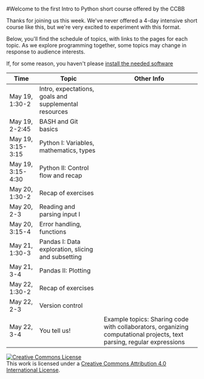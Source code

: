 #Welcome to the first Intro to Python short course offered by the CCBB

Thanks for joining us this week. We've never offered a 4-day intensive short course like this, but we're very excited to experiment with this format.

Below, you'll find the schedule of topics, with links to the pages for each topic. As we explore programming together, some topics may change in response to audience interests.

If, for some reason, you haven't please [install the needed software](hhttps://github.com/wrightaprilm/ccbb_pythonspring2014/blob/master/install.md)


|Time| Topic | Other Info | 
|-----|-----|-----|
|May 19, 1:30-2	| Intro, expectations, goals and supplemental resources	||	
|May 19, 2-2:45	| BASH and Git basics | |	
|May 19, 3:15-3:15 | Python I: Variables, mathematics, types | |
|May 19, 3:15-4:30 | Python II: Control flow and recap	| |
|May 20, 1:30-2	| Recap of exercises | |
|May 20, 2-3 | Reading and parsing input I ||
|May 20, 3:15-4 | Error handling, functions ||
|May 21, 1:30-3 | Pandas I: Data exploration, slicing and subsetting | |
|May 21, 3-4 | Pandas II: Plotting | |
|May 22, 1:30-2 |  Recap of exercises	| |	
|May 22, 2-3 | Version control | |
|May 22, 3-4 | You tell us! |Example topics: Sharing code with collaborators, organizing computational projects, text parsing, regular expressions|


<a rel="license" href="http://creativecommons.org/licenses/by/4.0/"><img alt="Creative Commons License" style="border-width:0" src="http://i.creativecommons.org/l/by/4.0/88x31.png" /></a><br />This work is licensed under a <a rel="license" href="http://creativecommons.org/licenses/by/4.0/">Creative Commons Attribution 4.0 International License</a>.

